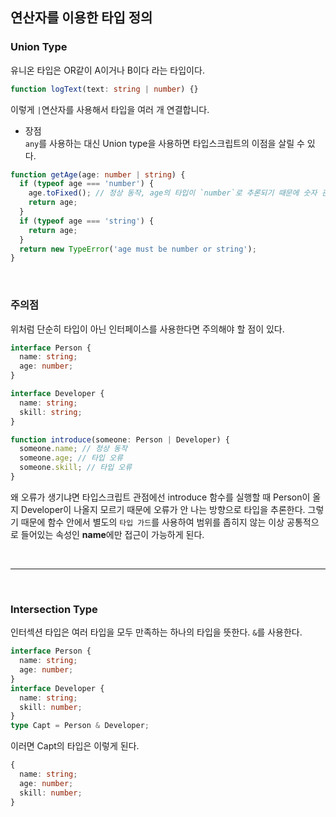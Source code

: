 ## 연산자를 이용한 타입 정의

### Union Type

유니온 타입은 OR같이 A이거나 B이다 라는 타입이다.

```typescript
function logText(text: string | number) {}
```

이렇게 `|`연산자를 사용해서 타입을 여러 개 연결합니다.

- 장점 <br>
  `any`를 사용하는 대신 Union type을 사용하면 타입스크립트의 이점을 살릴 수 있다.

```typescript
function getAge(age: number | string) {
  if (typeof age === 'number') {
    age.toFixed(); // 정상 동작, age의 타입이 `number`로 추론되기 때문에 숫자 관련된 API를 쉽게 자동완성 할 수 있다.
    return age;
  }
  if (typeof age === 'string') {
    return age;
  }
  return new TypeError('age must be number or string');
}
```

<br>

### 주의점

위처럼 단순히 타입이 아닌 인터페이스를 사용한다면 주의해야 할 점이 있다.

```typescript
interface Person {
  name: string;
  age: number;
}

interface Developer {
  name: string;
  skill: string;
}

function introduce(someone: Person | Developer) {
  someone.name; // 정상 동작
  someone.age; // 타입 오류
  someone.skill; // 타입 오류
}
```

왜 오류가 생기냐면 타입스크립트 관점에선 introduce 함수를 실행할 때 Person이 올지 Developer이 나올지 모르기 때문에 오류가 안 나는 방향으로 타입을 추론한다. 그렇기 때문에 함수 안에서 별도의 `타입 가드`를 사용하여 범위를 좁히지 않는 이상 공통적으로 들어있는 속성인 **name**에만 접근이 가능하게 된다.

<br>

---

<br>

### Intersection Type

인터섹션 타입은 여러 타입을 모두 만족하는 하나의 타입을 뜻한다. `&`를 사용한다.

```typescript
interface Person {
  name: string;
  age: number;
}
interface Developer {
  name: string;
  skill: number;
}
type Capt = Person & Developer;
```

이러면 Capt의 타입은 이렇게 된다.

```typescript
{
  name: string;
  age: number;
  skill: number;
}
```
